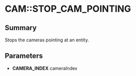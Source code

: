 # CAM::STOP_CAM_POINTING

## Summary
Stops the cameras pointing at an entity.

## Parameters
* **CAMERA_INDEX** cameraIndex